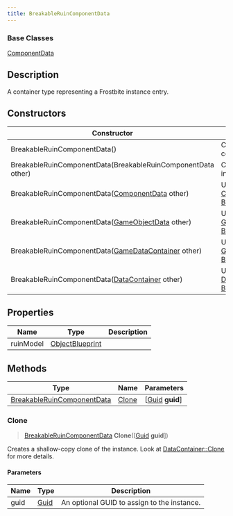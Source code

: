 ```yaml
---
title: BreakableRuinComponentData
---
```

### Base Classes

[ComponentData](/vext/ref/fb/componentdata/)

## Description

A container type representing a Frostbite instance entry.

## Constructors

| Constructor                                                                           | Description                                                                                                                                 |
| ------------------------------------------------------------------------------------- | ------------------------------------------------------------------------------------------------------------------------------------------- |
| BreakableRuinComponentData()                                                          | Create a new instance of this container type.                                                                                               |
| BreakableRuinComponentData(BreakableRuinComponentData other)                          | Create a reference copy of an instance of the same type.                                                                                    |
| BreakableRuinComponentData([ComponentData](/vext/ref/fb/componentdata/) other)                      | Upcast an instance of type [ComponentData](/vext/ref/fb/componentdata/) to [BreakableRuinComponentData](/vext/ref/fb/breakableruincomponentdata/).                      |
| BreakableRuinComponentData([GameObjectData](/vext/ref/fb/gameobjectdata/) other)                    | Upcast an instance of type [GameObjectData](/vext/ref/fb/gameobjectdata/) to [BreakableRuinComponentData](/vext/ref/fb/breakableruincomponentdata/).                    |
| BreakableRuinComponentData([GameDataContainer](/vext/ref/fb/gamedatacontainer/) other)              | Upcast an instance of type [GameDataContainer](/vext/ref/fb/gamedatacontainer/) to [BreakableRuinComponentData](/vext/ref/fb/breakableruincomponentdata/).              |
| BreakableRuinComponentData([DataContainer](/vext/ref/shared/class/datacontainer) other) | Upcast an instance of type [DataContainer](/vext/ref/shared/class/datacontainer) to [BreakableRuinComponentData](/vext/ref/fb/breakableruincomponentdata/). |

## Properties

| Name      | Type                               | Description |
| --------- | ---------------------------------- | ----------- |
| ruinModel | [ObjectBlueprint](/vext/ref/fb/objectblueprint/) |             |

## Methods

| Type                                                     | Name            | Parameters                                     |
| -------------------------------------------------------- | --------------- | ---------------------------------------------- |
| [BreakableRuinComponentData](/vext/ref/fb/breakableruincomponentdata/) | [Clone](#clone) | \[[Guid](/vext/ref/shared/class/guid) **guid**\] |

### Clone

> [BreakableRuinComponentData](/vext/ref/fb/breakableruincomponentdata/) **Clone**(\[[Guid](/vext/ref/shared/class/guid) **guid**\])

Creates a shallow-copy clone of the instance. Look at [DataContainer::Clone](/vext/ref/shared/class/datacontainer#clone) for more details.

#### Parameters

| Name | Type         | Description                                 |
| ---- | ------------ | ------------------------------------------- |
| guid | [Guid](/vext/ref/shared/class/guid/) | An optional GUID to assign to the instance. |
